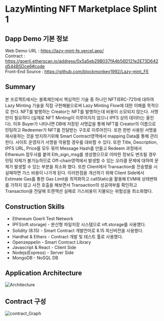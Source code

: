 # LazyMinting NFT Marketplace Splint 1

## Dapp Demo 기본 정보

Web Demo URL : https://lazy-mint-fe.vercel.app/ <br />
Contract : https://goerli.etherscan.io/address/0x5a5eb29B037fA4b56D121e2E73D642d544B5Dce6#code <br />
Front-End Source : https://github.com/blockmonkey1992/Lazy-mint_FE <br />



## Summary
본 프로젝트에서는 블록체인에서 핵심적인 기술 중 하나인 NFT(ERC-721)에 대하여 Lazy Minting 기술을 직접 구현해봄으로써 Lazy Minting Flow에 대한 이해를 목적으로 한다. NFT를 발행하는 Creator는 NFT를 발행하는데 비용이 소모되지 않는다. 서명만이 필요하다 (실제로 NFT Minting이 이루어지지 않으나 IPFS 상의 데이터는 올린다). 이후 Buyer가 나타나면 DB에 저장된 서명값을 통해 NFT를 Creator의 이름으로 민팅하고 Redeemer가 NFT를 전달받는 구조로 이루어진다. 또한 한번 사용된 서명을 재사용하는 것을 방지하기위해 Smart Contract영역에서 mapping Data를 통해 관리한다. 사이트 운영자가 서명을 악용할 경우를 대비할 수 있다. 또한 Title, Description, IPFS URL, Price를 모두 묶어 Message Hash를 만들고 Redeem 과정에서 Ethereum 접두사를 붙여 Eth_sign_msg를 생성했으므로 어떠한 정보도 변조될 경우 민팅 자체가 불가능하므로 Off-chain영역에서 발생할 수 있는 오라클 문제에 대하여 문제가 발생할 수 있는 부분을 최소화 했다. 또한 Client에서 Transaction을 전송했을 시 실패하면 가스 비용이 나가게 된다. 이러한점을 개선하기 위해 Client Side에서 Estimate Gas를 통한 Gas Limit을 최적화하고 callStatic을 활용해 EVM에 상태변화를 가하지 않고 사전 호출을 해보면서 Transaction의 성공여부를 확인하고 Transaction을 전달해 트랜잭션 실패로 가스비용이 지불되는 위험성을 최소화했다.


## Construction Skills
- Ethereum Goerli Test Network
- IPFS(nft.storage) - 분산형 파일저장 시스템으로 nft.storage를 사용했다.
- Solidity (8.15) - Smart Contract 개발언어로 8.15 최신버전을 사용했다.
- Hardhat & Ethers - Contract 개발 및 테스트 툴로 사용했다.
- Openzeppelin - Smart Contract Library
- Javascript & React - Client Side
- Nodejs(Express) - Server Side
- MongoDB - NoSQL DB

## Application Architecture

![Architecture](https://user-images.githubusercontent.com/66409384/180932761-c77dbf17-d878-4900-867e-966bd6516b91.png)


## Contract 구성

![contract_Graph](https://user-images.githubusercontent.com/66409384/180267157-85d0bf2e-2cb6-48ef-bbd7-0e88bf1238fe.svg)
